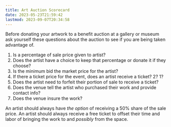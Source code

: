 ```yaml
---
title: Art Auction Scorecard
date: 2023-05-23T21:59:42
lastmod: 2023-09-07T20:34:58
---
```


Before donating your artwork to a benefit auction at a gallery or museum ask yourself these questions about the auction to see if you are being taken advantage of.

1. Is a percentage of sale price given to artist?
2. Does the artist have a choice to keep that percentage or donate it if they choose?
3. Is the minimum bid the market price for the artist?
4. If there a ticket price for the event, does an artist receive a ticket? 2? 1?
5. Does the artist need to forfeit their portion of sale to receive a ticket?
6. Does the venue tell the artist who purchased their work and provide contact info?
7. Does the venue insure the work?

An artist should always have _the option_ of receiving a 50% share of the sale price. An artist should always receive a free ticket to offset their time and labor of bringing the work to and _possibly_ from the space.
